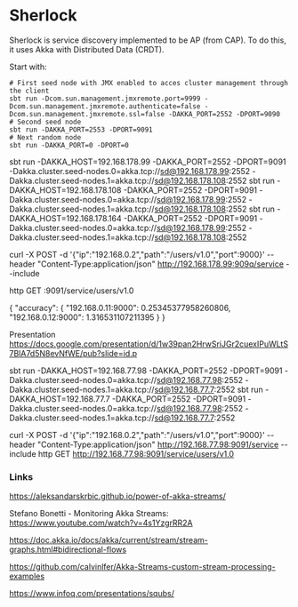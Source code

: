 # Sherlock

Sherlock is service discovery implemented to be AP (from CAP). To do this, it uses Akka with Distributed Data (CRDT).

Start with:

```
# First seed node with JMX enabled to acces cluster management through the client
sbt run -Dcom.sun.management.jmxremote.port=9999 -Dcom.sun.management.jmxremote.authenticate=false -Dcom.sun.management.jmxremote.ssl=false -DAKKA_PORT=2552 -DPORT=9090
# Second seed node
sbt run -DAKKA_PORT=2553 -DPORT=9091
# Next random node
sbt run -DAKKA_PORT=0 -DPORT=0
```



sbt run -DAKKA_HOST=192.168.178.99 -DAKKA_PORT=2552 -DPORT=9091 -Dakka.cluster.seed-nodes.0=akka.tcp://sd@192.168.178.99:2552 -Dakka.cluster.seed-nodes.1=akka.tcp://sd@192.168.178.108:2552
sbt run -DAKKA_HOST=192.168.178.108 -DAKKA_PORT=2552 -DPORT=9091 -Dakka.cluster.seed-nodes.0=akka.tcp://sd@192.168.178.99:2552 -Dakka.cluster.seed-nodes.1=akka.tcp://sd@192.168.178.108:2552
sbt run -DAKKA_HOST=192.168.178.164 -DAKKA_PORT=2552 -DPORT=9091 -Dakka.cluster.seed-nodes.0=akka.tcp://sd@192.168.178.99:2552 -Dakka.cluster.seed-nodes.1=akka.tcp://sd@192.168.178.108:2552


curl -X POST -d '{"ip":"192.168.0.2","path":"/users/v1.0","port":9000}' --header "Content-Type:application/json" http://192.168.178.99:909q/service --include


http GET :9091/service/users/v1.0

{
    "accuracy": {
        "192.168.0.11:9000": 0.25345377958260806,
        "192.168.0.12:9000": 1.316531107211395
    }
}


Presentation
  https://docs.google.com/presentation/d/1w39pan2HrwSriJGr2cuexIPuWLtS7BlA7d5N8evNfWE/pub?slide=id.p
  
  
  
sbt 
 run -DAKKA_HOST=192.168.77.98 -DAKKA_PORT=2552 -DPORT=9091 -Dakka.cluster.seed-nodes.0=akka.tcp://sd@192.168.77.98:2552 -Dakka.cluster.seed-nodes.1=akka.tcp://sd@192.168.77.7:2552
sbt 
 run -DAKKA_HOST=192.168.77.7 -DAKKA_PORT=2552 -DPORT=9091 -Dakka.cluster.seed-nodes.0=akka.tcp://sd@192.168.77.98:2552 -Dakka.cluster.seed-nodes.1=akka.tcp://sd@192.168.77.7:2552


curl -X POST -d '{"ip":"192.168.0.2","path":"/users/v1.0","port":9000}' --header "Content-Type:application/json" http://192.168.77.98:9091/service --include
http GET http://192.168.77.98:9091/service/users/v1.0




### Links 

https://aleksandarskrbic.github.io/power-of-akka-streams/

Stefano Bonetti - Monitoring Akka Streams:  https://www.youtube.com/watch?v=4s1YzgrRR2A

https://doc.akka.io/docs/akka/current/stream/stream-graphs.html#bidirectional-flows

https://github.com/calvinlfer/Akka-Streams-custom-stream-processing-examples


https://www.infoq.com/presentations/squbs/
